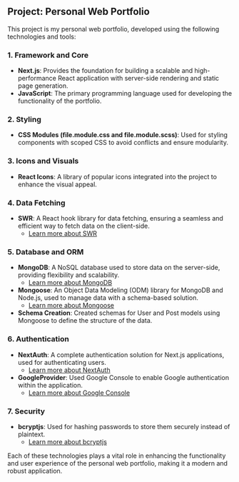 ## Project: Personal Web Portfolio

This project is my personal web portfolio, developed using the following technologies and tools:

### 1. **Framework and Core**

- **Next.js**: Provides the foundation for building a scalable and high-performance React application with server-side rendering and static page generation.
- **JavaScript**: The primary programming language used for developing the functionality of the portfolio.

### 2. **Styling**

- **CSS Modules (file.module.css and file.module.scss)**: Used for styling components with scoped CSS to avoid conflicts and ensure modularity.

### 3. **Icons and Visuals**

- **React Icons**: A library of popular icons integrated into the project to enhance the visual appeal.

### 4. **Data Fetching**

- **SWR**: A React hook library for data fetching, ensuring a seamless and efficient way to fetch data on the client-side.
  - [Learn more about SWR](https://swr.vercel.app/)

### 5. **Database and ORM**

- **MongoDB**: A NoSQL database used to store data on the server-side, providing flexibility and scalability.
  - [Learn more about MongoDB](https://www.mongodb.com/)
- **Mongoose**: An Object Data Modeling (ODM) library for MongoDB and Node.js, used to manage data with a schema-based solution.
  - [Learn more about Mongoose](https://mongoosejs.com/)
- **Schema Creation**: Created schemas for User and Post models using Mongoose to define the structure of the data.

### 6. **Authentication**

- **NextAuth**: A complete authentication solution for Next.js applications, used for authenticating users.
  - [Learn more about NextAuth](https://authjs.dev/)
- **GoogleProvider**: Used Google Console to enable Google authentication within the application.
  - [Learn more about Google Console](https://cloud.google.com/)

### 7. **Security**

- **bcryptjs**: Used for hashing passwords to store them securely instead of plaintext.
  - [Learn more about bcryptjs](https://www.npmjs.com/package/bcryptjs)

Each of these technologies plays a vital role in enhancing the functionality and user experience of the personal web portfolio, making it a modern and robust application.
